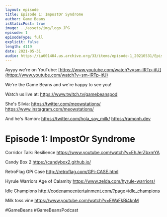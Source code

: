 ```yaml
---
layout: episode
title: Episode 1: ImpostOr Syndrome
author: Game Beans
isStaticPost: true
image: ../assets/img/logo.JPG
episode: 1
episodeType: full
explicit: false
length: 4119
date: 2021-05-31
audio: https://ia601404.us.archive.org/33/items/episode-1_20210531/Episode1.mp3
---
```


Ayyyy we're on YouTube: [https://www.youtube.com/watch?v=sm-IRTp-itU](https://www.youtube.com/watch?v=sm-IRTp-itU)

We're the Game Beans and we're happy to see you!

Watch us live at:
https://www.twitch.tv/gamebeanspod

She's Silvia:
https://twitter.com/meowstations/
https://www.instagram.com/meowstations/

And he's Ramón:
https://twitter.com/hola_soy_milk/
https://ramonh.dev

Episode 1: ImpostOr Syndrome
=============

Corridor Talk: Resilience
https://www.youtube.com/watch?v=EhJerZbxmYA

Candy Box 2
https://candybox2.github.io/

RetroFlag GPi Case
http://retroflag.com/GPi-CASE.html

Hyrule Warriors Age of Calamity
https://www.zelda.com/hyrule-warriors/

Idle Champions
http://codenameentertainment.com/?page=idle_champions

Milk toss vine
https://www.youtube.com/watch?v=EWaFkBi4knM

#GameBeans
#GameBeansPodcast
